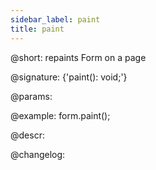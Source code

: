 ```yaml
---
sidebar_label: paint
title: paint
---          
```


@short: repaints Form on a page

@signature: {'paint(): void;'}

@params:

@example:
form.paint();

@descr:

@changelog:
